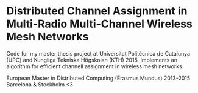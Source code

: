 # Distributed Channel Assignment in Multi-Radio Multi-Channel Wireless Mesh Networks

Code for my master thesis project at Universitat Politècnica de Catalunya (UPC) and Kungliga Tekniska Högskolan (KTH) 2015. Implements an algorithm for efficient channell assignment in wireless mesh networks. 

European Master in Distributed Computing (Erasmus Mundus) 2013-2015
Barcelona & Stockholm
<3
